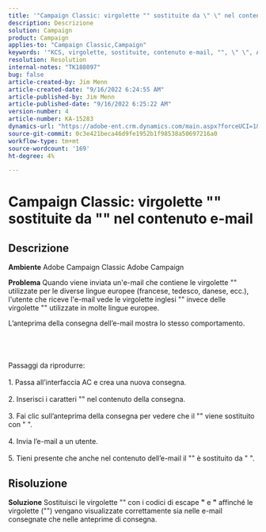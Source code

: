 ```yaml
---
title: '"Campaign Classic: virgolette "" sostituite da \" \" nel contenuto dell’e-mail'
description: Descrizione
solution: Campaign
product: Campaign
applies-to: "Campaign Classic,Campaign"
keywords: '"KCS, virgolette, sostituite, contenuto e-mail, "", \" \", Adobe Campaign, Adobe Campaign Classic"'
resolution: Resolution
internal-notes: "TK188097"
bug: false
article-created-by: Jim Menn
article-created-date: "9/16/2022 6:24:55 AM"
article-published-by: Jim Menn
article-published-date: "9/16/2022 6:25:22 AM"
version-number: 4
article-number: KA-15283
dynamics-url: "https://adobe-ent.crm.dynamics.com/main.aspx?forceUCI=1&pagetype=entityrecord&etn=knowledgearticle&id=3398e646-8835-ed11-9db1-0022480866ad"
source-git-commit: 0c3e421beca46d9fe1952b1f98538a50697216a0
workflow-type: tm+mt
source-wordcount: '169'
ht-degree: 4%

---
```


# Campaign Classic: virgolette &quot;&quot; sostituite da &quot;&quot; nel contenuto e-mail

## Descrizione


<b>Ambiente</b>
Adobe Campaign Classic Adobe Campaign

<b>Problema</b>
Quando viene inviata un&#39;e-mail che contiene le virgolette &quot;&quot; utilizzate per le diverse lingue europee (francese, tedesco, danese, ecc.), l&#39;utente che riceve l&#39;e-mail vede le virgolette inglesi &quot;&quot; invece delle virgolette &quot;&quot; utilizzate in molte lingue europee.

L’anteprima della consegna dell’e-mail mostra lo stesso comportamento.
<br><br><br> <br><br>Passaggi da riprodurre:<br><br>1. Passa all’interfaccia AC e crea una nuova consegna.<br><br>2. Inserisci i caratteri &quot;&quot; nel contenuto della consegna.<br><br>3. Fai clic sull’anteprima della consegna per vedere che il &quot;&quot; viene sostituito con &quot; &quot;.<br><br>4. Invia l’e-mail a un utente.<br><br>5. Tieni presente che anche nel contenuto dell’e-mail il &quot;&quot; è sostituito da &quot; &quot;.<br>

## Risoluzione


<b>Soluzione</b>
Sostituisci le virgolette &quot;&quot; con i codici di escape <b>&quot;</b> e <b>&quot;</b> affinché le virgolette (&quot;&quot;) vengano visualizzate correttamente sia nelle e-mail consegnate che nelle anteprime di consegna.
